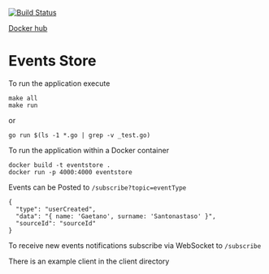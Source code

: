 [![Build Status](https://travis-ci.com/gigapr/EventsStore.svg?branch=master)](https://travis-ci.com/gigapr/EventsStore)

[Docker hub](https://cloud.docker.com/u/threeamigos/repository/docker/threeamigos/eventstore)

# Events Store

To run the application execute

```
make all
make run
```

or  
```
go run $(ls -1 *.go | grep -v _test.go)
```


To run the application within a Docker container 

```
docker build -t eventstore .
docker run -p 4000:4000 eventstore 
```

Events can be Posted to `/subscribe?topic=eventType`

```
{
  "type": "userCreated",
  "data": "{ name: 'Gaetano', surname: 'Santonastaso' }",
  "sourceId": "sourceId"
}
```

To receive new events notifications subscribe via WebSocket to `/subscribe`

There is an example client in the client directory

